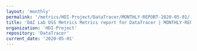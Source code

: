 ```yaml
---
layout: 'monthly'
permalink: '/metrics/HDI-Project/DataTracer/MONTHLY-REPORT-2020-05-01/'
title: 'DAI Lab OSS Metrics Metrics report for DataTracer | MONTHLY-REPORT-2020-05-01'
organization: 'HDI-Project'
repository: 'DataTracer'
current_date: '2020-05-01'
---
```

